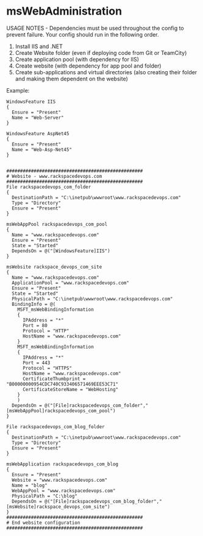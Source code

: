 msWebAdministration
===================

USAGE NOTES - Dependencies must be used throughout the config to prevent failure. Your config should run in the following order.

1. Install IIS and .NET
2. Create Website folder (even if deploying code from Git or TeamCity)
3. Create application pool (with dependency for IIS)
4. Create website (with dependency for app pool and folder)
5. Create sub-applications and virtual directories (also creating their folder and making them dependent on the website)


Example:
```PoSh
WindowsFeature IIS
{
  Ensure = "Present"
  Name = "Web-Server"
}

WindowsFeature AspNet45
{
  Ensure = "Present"
  Name = "Web-Asp-Net45"
}


##################################################
# Website - www.rackspacedevops.com
##################################################
File rackspacedevops_com_folder
{
  DestinationPath = "C:\inetpub\wwwroot\www.rackspacedevops.com"
  Type = "Directory"
  Ensure = "Present"
}

msWebAppPool rackspacedevops_com_pool
{
  Name = "www.rackspacedevops.com"
  Ensure = "Present"
  State = "Started"
  DependsOn = @("[WindowsFeature]IIS")
}

msWebsite rackspace_devops_com_site
{
  Name = "www.rackspacedevops.com"
  ApplicationPool = "www.rackspacedevops.com"
  Ensure = "Present"
  State = "Started"
  PhysicalPath = "C:\inetpub\wwwroot\www.rackspacedevops.com"
  BindingInfo = @(
    MSFT_msWebBindingInformation
    {
      IPAddress = "*"
      Port = 80
      Protocol = "HTTP"
      HostName = "www.rackspacedevops.com"
    }
    MSFT_msWebBindingInformation
    {
      IPAddress = "*"
      Port = 443
      Protocol = "HTTPS"
      HostName = "www.rackspacedevops.com"
      CertificateThumbprint = "B00000000954CDC740C933406571469EEE53C71"
      CertificateStoreName = "WebHosting"
    }
    )
  DependsOn = @("[File]rackspacedevops_com_folder","[msWebAppPool]rackspacedevops_com_pool")
}

File rackspacedevops_com_blog_folder
{
  DestinationPath = "C:\inetpub\wwwroot\www.rackspacedevops.com"
  Type = "Directory"
  Ensure = "Present"
}

msWebApplication rackspacedevops_com_blog
{
  Ensure = "Present"
  Website = "www.rackspacedevops.com"
  Name = "blog"
  WebAppPool = "www.rackspacedevops.com"
  PhysicalPath = "C:\blog"
  DependsOn = @("[File]rackspacedevops_com_blog_folder","[msWebsite]rackspace_devops_com_site")
}
##################################################
# End website configuration
##################################################


```
